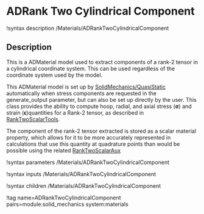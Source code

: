 # ADRank Two Cylindrical Component

!syntax description /Materials/ADRankTwoCylindricalComponent

## Description

This is a ADMaterial model used to extract components of a rank-2 tensor in a
cylindrical coordinate system. This can be used regardless of the coordinate
system used by the model.

This ADMaterial model is set up by
[SolidMechanics/QuasiStatic](/Physics/SolidMechanics/QuasiStatic/index.md) automatically
when stress components are requested in the generate_output parameter, but can
also be set up directly by the user.  This class provides the ability to compute
hoop, radial, and axial stress ($\boldsymbol{\sigma}$) and strain
($\boldsymbol{\epsilon}$)quantities for a Rank-2 tensor, as described in
[RankTwoScalarTools](RankTwoScalarTools.md).  

The component of the rank-2 tensor extracted is stored as a scalar material
property, which allows for it to be more accurately represented in calculations
that use this quantity at quadrature points than would be possible using the
related [RankTwoScalarAux](RankTwoScalarAux.md)

!syntax parameters /Materials/ADRankTwoCylindricalComponent

!syntax inputs /Materials/ADRankTwoCylindricalComponent

!syntax children /Materials/ADRankTwoCylindricalComponent

!tag name=ADRankTwoCylindricalComponent pairs=module:solid_mechanics system:materials
